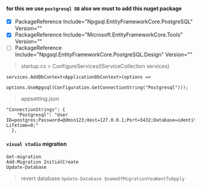 #### for this we use `postgresql DB` also we must to add this nuget package
- [x] PackageReference Include="Npgsql.EntityFrameworkCore.PostgreSQL" Version=""
- [x] PackageReference Include="Microsoft.EntityFrameworkCore.Tools" Version=""
- [ ] PackageReference Include="Npgsql.EntityFrameworkCore.PostgreSQL.Design" Version=""

> startup.cs > ConfigureServices(IServiceCollection services)
```
services.AddDbContext<ApplicationDbContext>(options =>
            options.UseNpgsql(Configuration.GetConnectionString("Postgresql")));
```
> appsetting.json
```
"ConnectionStrings": {
    "Postgresql": "User ID=postgres;Password=@dmin123;Host=127.0.0.1;Port=5432;Database=identity;Pooling=true;Connection Lifetime=0;"
  },
```
#### `visual studio` migration
```
Get-migration
Add-Migration InitialCreate
Update-Database
```
> revert database
`Update-Database $nameOfMigrationYouWantToApply`
